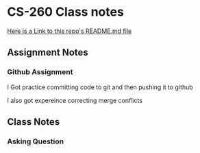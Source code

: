 # CS-260 Class notes

[Here is a Link to this repo's README.md file](/README.md)

## Assignment Notes
### Github Assignment
I Got practice committing code to git and then pushing it to github

I also got expereince correcting merge conflicts 


## Class Notes
### Asking Question
